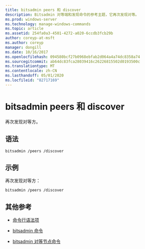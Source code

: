 ```yaml
---
title: bitsadmin peers 和 discover
description: Bitsadmin 对等端和发现命令的参考主题，它再次发现对等。
ms.prod: windows-server
ms.technology: manage-windows-commands
ms.topic: article
ms.assetid: 254fa0a3-4501-4272-a020-6ccdb3fcb29b
author: coreyp-at-msft
ms.author: coreyp
manager: dongill
ms.date: 10/16/2017
ms.openlocfilehash: 094580bcf27b0968ebfab2d064a4a74dc8358a74
ms.sourcegitcommit: ab64dc83fca28039416c26226815502d0193500c
ms.translationtype: MT
ms.contentlocale: zh-CN
ms.lasthandoff: 05/01/2020
ms.locfileid: "82717169"
---
```

# <a name="bitsadmin-peers-and-discover"></a>bitsadmin peers 和 discover

再次发现对等方。

## <a name="syntax"></a>语法

```
bitsadmin /peers /discover
```

## <a name="examples"></a>示例

再次发现对等方：

```
bitsadmin /peers /discover
```

## <a name="additional-references"></a>其他参考

- [命令行语法项](command-line-syntax-key.md)

- [bitsadmin 命令](bitsadmin.md)

- [bitsadmin 对等节点命令](bitsadmin-peers.md)
